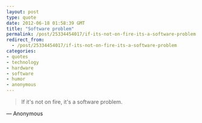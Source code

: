 ```yaml
---
layout: post
type: quote
date: 2012-06-18 01:58:39 GMT
title: "Software problem"
permalink: /post/25334454017/if-its-not-on-fire-its-a-software-problem
redirect_from: 
  - /post/25334454017/if-its-not-on-fire-its-a-software-problem
categories:
- quotes
- technology
- hardware
- software
- humor
- anonymous
---
```

<blockquote>If it's not on fire, it's a software problem.</blockquote>
<p>— Anonymous</p>